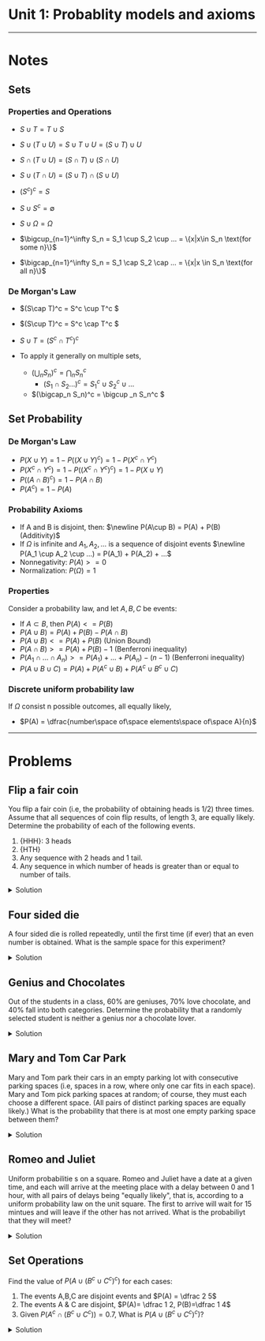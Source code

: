 # Unit 1: Probablity models and axioms
---
# Notes

## Sets 

### Properties and Operations

* $S \cup T = T \cup S$
* $S\cup (T \cup U) = S\cup T \cup U = (S\cup T) \cup U$
* $S \cap (T\cup U) = (S \cap T) \cup (S\cap U)$
* $S \cup (T\cap U) = (S\cup T)\cap(S\cup U)$
* $(S^c)^c = S$ 
* $S\cup S^c = \emptyset$
* $S\cup \Omega = \Omega$

* $\bigcup_{n=1}^\infty S_n = S_1 \cup S_2 \cup ... = \{x|x\in S_n \text{for some n}\}$

* $\bigcap_{n=1}^\infty S_n = S_1 \cap S_2 \cap ... = \{x|x \in S_n \text{for all n}\}$

### De Morgan's Law
* $(S\cap T)^c = S^c \cup T^c $
* $(S\cup T)^c = S^c \cap T^c $
* $S\cup T = (S^c \cap T^c)^c$

* To apply it generally on multiple sets,
  * $(\bigcup_n S_n)^c = \bigcap_n S_n^c$
    * $(S_1 \cap S_2 ...)^c = S_1^c \cup S_2^c \cup ...$
  * $(\bigcap_n S_n)^c = \bigcup _n S_n^c $

## Set Probability

### De Morgan's Law
* $P(X\cup Y) = 1 - P((X\cup Y)^c) = 1 - P(X^c \cap Y^c)$
* $P(X^c \cap Y^c) = 1 - P((X^c \cap Y^c)^c) = 1 - P(X\cup Y)$
* $P((A\cap B)^c) = 1 - P(A\cap B)$
* $P(A^c) = 1 - P(A)$

### Probability Axioms
* If A and B is disjoint, then:
  $\newline P(A\cup B) = P(A) + P(B) (Additivity)$
* If $\Omega$ is infinite and $A_1,A_2,...$ is a sequence of disjoint events
  $\newline P(A_1 \cup A_2 \cup ...) = P(A_1) + P(A_2) + ...$
* Nonnegativity: $P(A)>=0$
* Normalization: $P(\Omega) = 1$

### Properties
Consider a probability law, and let $A,B,C$ be events: <br>
* If $A\subset B$, then $P(A) <=P(B)$
* $P(A \cup B) = P(A) + P(B) - P(A \cap B)$
* $P(A \cup B) <= P(A) + P(B)$ (Union Bound)
* $P(A \cap B) >= P(A) + P(B) - 1$ (Benferroni inequality)
* $P(A_1 \cap ... \cap A_n) >= P(A_1) + ... + P(A_n) - (n-1)$ (Benferroni inequality)
* $P(A \cup B \cup C) = P(A) + P(A^c \cup B) + P(A^c \cup B^c \cup C)$

### Discrete uniform probability law
If $\Omega$ consist n possible outcomes, all equally likely, <br>
* $P(A) = \dfrac{number\space of\space elements\space of\space A}{n}$


--- 
# Problems

## Flip a fair coin
You flip a fair coin (i.e, the probability of obtaining heads is 1/2) three times. Assume that all sequences of coin flip results, of length 3, are equally likely. Determine the probability of each of the following events.

1. {HHH}: 3 heads
2. {HTH}
3. Any sequence with 2 heads and 1 tail.
4. Any sequence in which number of heads is greater than or equal to number of tails.

<details>
  <summary>Solution</summary>

1. $\dfrac 1 2 * \dfrac 1 2 * \dfrac 1 2 = \dfrac 1 8$

2. $\dfrac 1 2 * \dfrac 1 2 * \dfrac 1 2 = \dfrac 1 8$

3. $P(2H1T) \newline
  = \dfrac{number\space of\space events}{number\space of\space \Omega} \newline
  = \dfrac{HHT,HTH,THH}{2^3} \newline
  = \dfrac 3 8$
</details>

## Four sided die
A four sided die is rolled repeatedly, until the first time (if ever) that an even number is obtained. What is the sample space for this experiment?

<details>
  <summary>Solution</summary>

![](imgs/{2E113208-6ACD-4646-A152-D011311634F1}.png)
</details>


## Genius and Chocolates
Out of the students in a class, 60% are geniuses, 70% love chocolate, and 40% fall into both categories. Determine the probability that a randomly selected student is neither a genius nor a chocolate lover.

<details>
  <summary>Solution</summary>

![](imgs/{7F697671-9D17-49AB-8112-23EA58ABAAF3}.png)
</details>

## Mary and Tom Car Park
Mary and Tom park their cars in an empty parking lot with  consecutive parking spaces (i.e,  spaces in a row, where only one car fits in each space). Mary and Tom pick parking spaces at random; of course, they must each choose a different space. (All pairs of distinct parking spaces are equally likely.) What is the probability that there is at most one empty parking space between them?

<details>
  <summary>Solution</summary>

![](imgs/{394F7403-22ED-4211-AF04-4D65626CC54D}.png)
</details>

## Romeo and Juliet
Uniform probabilitie s on a square. Romeo and Juliet have a date at a given time, and each will arrive at the meeting place with a delay between 0 and 1 hour, with all pairs of delays being "equally likely", that is, according to a uniform probability law on the unit square. The first to arrive will wait for 15 mintues and will leave if the other has not arrived. What is the probabiliyt that they will meet?

<details>
  <summary>Solution</summary>

![](imgs/{940F25F3-2F60-480E-8F9C-993DCD992EB6}.png)
</details>

## Set Operations
Find the value of $P(A∪(B^c∪C^c )^c )$  for each cases:

  1. The events A,B,C are disjoint events and $P(A) = \dfrac 2 5$
  2. The events A & C are disjoint, $P(A)= \dfrac 1 2, P(B)=\dfrac 1 4$
  3. Given $P(A^c∩(B^c∪C^c ))=0.7$, What is $P(A∪(B^c∪C^c )^c )?$

<details>
  <summary>Solution</summary>

![](imgs/{4522A947-AE59-4823-9564-A6C0C4007A12}.png)
</details>